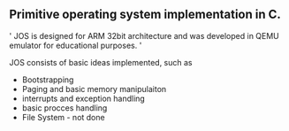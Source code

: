 ## Primitive operating system implementation in C.

' JOS is designed for ARM 32bit architecture and was developed in QEMU emulator for educational purposes. '

JOS consists of basic ideas implemented, such as 

- Bootstrapping
- Paging and basic memory manipulaiton  
- interrupts and exception handling  
- basic procces handling  
- File System - not done  
